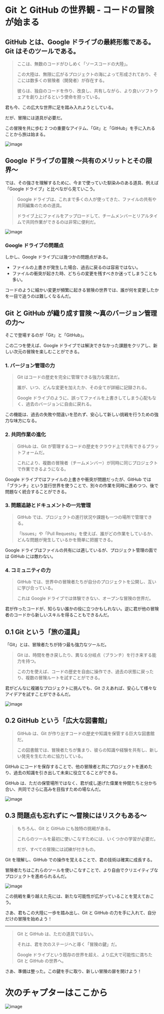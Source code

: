 # Git と GitHub の世界観 - コードの冒険が始まる

## GitHub とは、Google ドライブの最終形態である。Git はそのツールである。

> ここは、無数のコードがひしめく「ソースコードの大陸」。
>
> この大陸は、無限に広がるプロジェクトの海によって形成されており、そこには数多くの冒険者（開発者）が存在する。
>
> 彼らは、独自のコードを作り、改良し、共有しながら、より良いソフトウェアを創り上げるという使命を担っている。

君も今、この広大な世界に足を踏み入れようとしている。

だが、冒険には道具が必要だ。

この冒険を共に歩む 2 つの重要なアイテム、「Git」と「GitHub」を手に入れることから旅は始まる。

![image](https://github.com/user-attachments/assets/267de3ba-d42a-4436-a327-7601898fbaf3)

## Google ドライブの冒険 〜共有のメリットとその限界〜

では、その強さを理解するために、今まで使っていた馴染みのある道具、例えば「Google ドライブ」と比べながら見ていこう。

> Google ドライブは、これまで多くの人が使ってきた、ファイルの共有や共同編集のための道具。
>
> ドライブ上にファイルをアップロードして、チームメンバーとリアルタイムで共同作業ができるのは非常に便利だ。

![image](https://github.com/user-attachments/assets/67b50d24-e580-4051-8f77-245b018d92a6)

### Google ドライブの問題点

しかし、Google ドライブには幾つかの問題点がある。

- ファイルの上書きが発生した場合、過去に戻るのは容易ではない。
- ファイルの衝突が起きた時、どちらの変更を残すべきか迷ってしまうことも多い。

コードのように細かい変更が頻繁に起きる冒険の世界では、誰が何を変更したかを一目で追うのは難しくなるんだ。

## Git と GitHub が織り成す冒険 〜真のバージョン管理の力〜

そこで登場するのが「Git」と「GitHub」。

この二つを使えば、Google ドライブでは解決できなかった課題をクリアし、新しい次元の冒険を楽しむことができる。

### 1. バージョン管理の力

> Git はコードの歴史を完全に管理できる強力な魔法だ。
>
> 誰が、いつ、どんな変更を加えたか、その全てが詳細に記録される。
>
> Google ドライブのように、誤ってファイルを上書きしてしまう心配もなく、過去のバージョンに自由に戻れる。

この機能は、過去の失敗や間違いを恐れず、安心して新しい挑戦を行うための強力な味方になる。

### 2. 共同作業の進化

> GitHub は、Git が管理するコードの歴史をクラウド上で共有できるプラットフォームだ。
>
> これにより、複数の冒険者（チームメンバー）が同時に同じプロジェクトで作業できるようになる。

Google ドライブではファイルの上書きや衝突が問題だったが、GitHub では「ブランチ」という並行世界を使うことで、別々の作業を同時に進めつつ、後で問題なく統合することができる。

### 3. 問題追跡とドキュメントの一元管理

> GitHub では、プロジェクトの進行状況や課題も一つの場所で管理できる。
>
> 「Issues」や「Pull Requests」を使えば、誰がどの作業をしているか、どんな問題が発生しているかを簡単に把握できる。

Google ドライブはファイルの共有には適しているが、プロジェクト管理の面では GitHub には敵わない。

### 4. コミュニティの力

> GitHub では、世界中の冒険者たちが自分のプロジェクトを公開し、互いに学び合っている。
>
> これは Google ドライブでは体験できない、オープンな冒険の世界だ。

君が作ったコードが、知らない誰かの役に立つかもしれない。逆に君が他の冒険者のコードから新しいスキルを得ることもできるんだ。

## 0.1 Git という「旅の道具」

「Git」とは、冒険者たちが持つ最も強力なツールだ。

> Git は、時間を巻き戻したり、異なる分岐点（ブランチ）を行き来する能力を持つ。
>
> この力を使えば、コードの歴史を自由に操作でき、過去の状態に戻ったり、複数の冒険ルートを試すことができる。

君がどんなに複雑なプロジェクトに挑んでも、Git さえあれば、安心して様々なアイデアを試すことができるんだ。

![image](https://github.com/user-attachments/assets/46016602-387e-4bcd-98b7-116e036e6ff1)

## 0.2 GitHub という「広大な図書館」

> GitHub は、Git が作り出すコードの歴史や知識を保管する巨大な図書館だ。
>
> この図書館では、冒険者たちが集まり、彼らの知識や経験を共有し、新しい発見を生むために協力している。

GitHub にコードを保存することで、他の冒険者と共にプロジェクトを進めたり、過去の知識を引き出して未来に役立てることができる。

GitHub は、ただの保管場所ではなく、君が成し遂げた偉業を仲間たちと分かち合い、共同でさらに高みを目指すための場なんだ。

![image](https://github.com/user-attachments/assets/b162607c-032d-4e74-b7b9-cf7a645f346f)

## 0.3 問題点も忘れずに 〜冒険にはリスクもある〜

> もちろん、Git と GitHub にも独特の挑戦がある。
>
> これらのツールを最初に使いこなすためには、いくつかの学習が必要だ。
>
> だが、すべての冒険には試練が付きもの。

Git を理解し、GitHub での操作を覚えることで、君の技術は確実に成長する。

冒険者たちはこれらのツールを使いこなすことで、より自由でクリエイティブなプロジェクトを進められるんだ。

![image](https://github.com/user-attachments/assets/1fc196e3-8f6c-449e-af05-5881392a67d6)

この挑戦を乗り越えた先には、新たな可能性が広がっていることを覚えておこう。

さあ、君もこの大陸に一歩を踏み出し、Git と GitHub の力を手に入れて、自分だけの冒険を始めよう！

---

> Git と GitHub は、ただの道具ではない。
>
> それは、君を次のステージへと導く「冒険の鍵」だ。
>
> Google ドライブという既存の世界を超え、より広大で可能性に満ちた Git と GitHub の世界へ。

さあ、準備は整った。この鍵を手に取り、新しい冒険の扉を開けよう！

# 次のチャプターはここから

![image](https://github.com/user-attachments/assets/f23b7e04-27fd-4d33-a64c-21b680d9fb16)
